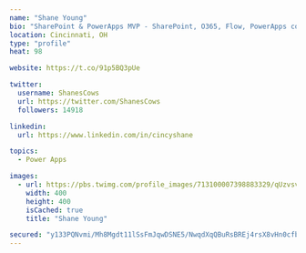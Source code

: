 ```yaml
---
name: "Shane Young"
bio: "SharePoint & PowerApps MVP - SharePoint, O365, Flow, PowerApps consulting? @PowerApps911 | Pure Snark? You found it."
location: Cincinnati, OH
type: "profile"
heat: 98

website: https://t.co/91p5BQ3pUe

twitter:
  username: ShanesCows
  url: https://twitter.com/ShanesCows
  followers: 14918

linkedin:
  url: https://www.linkedin.com/in/cincyshane

topics:
  - Power Apps

images:
  - url: https://pbs.twimg.com/profile_images/713100007398883329/qUzvsvQ3_400x400.jpg
    width: 400
    height: 400
    isCached: true
    title: "Shane Young"

secured: "y133PQNvmi/Mh8Mgdt11lSsFmJqwDSNE5/NwqdXqQBuRsBREj4rsX8vHn0cfbLqrijYF/3kUWCtglBL+l+eTGDqJ/VBRuti/y3So8ic8p1wYLG3506+H+5QkB4Zimn6ndNL1TKAdn+IavyqhDKK484rYeZpLQOQbIwq2VTf0p8d7bHpF+SdZe//HZ2J3bimGQE4hbh4Ad4tMDstEb9D71OeqoKsV6HyfRJLN6FbN7fIV0vPg6lk/f60Cq9Ltm1zY1s6dVE4A5wlWZxpnAek5kcrMd1z6+I0a57htT/Ys1j6hQF5A1f64flfBwSk951z8U9z9MouVF05vCOimjVeEOf4gvyBHJb29r2DXr67yMb5iFx7PXR+DsCVuFzhTn6grENQTJIL0vt2RR0Eo18yc7FNfnazHbItH6ATHZ89e8oE=;cf+ZiFMlWyMK/EkZFRdd+w=="
---
```


